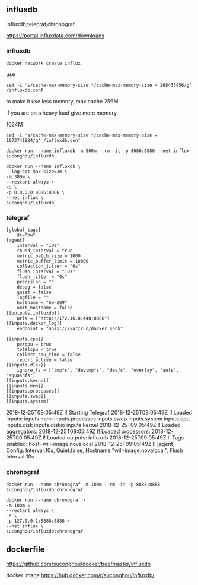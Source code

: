## influxdb

influxdb,telegraf,chronograf

https://portal.influxdata.com/downloads


### influxdb

```
docker network create influx
```

use 
```
sed -i 's/cache-max-memory-size.*/cache-max-memory-size = 268435456/g' /influxdb.conf
```
to make it use less memory, max cache 256M

if you are on a heavy load give more memory

1024M
```
sed -i 's/cache-max-memory-size.*/cache-max-memory-size = 1073741824/g' /influxdb.conf
```


```
docker run --name influxdb -m 500m --rm -it -p 8086:8086 --net influx suconghou/influxdb
```



```
docker run --name influxdb \
--log-opt max-size=2m \
-m 300m \
--restart always \
-d \
-p 0.0.0.0:8086:8086 \
--net influx \
suconghou/influxdb
```



### telegraf

```
[global_tags]
    dc="hw"
[agent]
    interval = "10s"
    round_interval = true
    metric_batch_size = 1000
    metric_buffer_limit = 10000
    collection_jitter = "0s"
    flush_interval = "10s"
    flush_jitter = "0s"
    precision = ""
    debug = false
    quiet = false
    logfile = ""
    hostname = "hw-209"
    omit_hostname = false
[[outputs.influxdb]]
    urls = ["http://172.16.0.448:8086"]
[[inputs.docker_log]]
    endpoint = "unix:///var/run/docker.sock"

[[inputs.cpu]]
    percpu = true
    totalcpu = true
    collect_cpu_time = false
    report_active = false
[[inputs.disk]]
    ignore_fs = ["tmpfs", "devtmpfs", "devfs", "overlay", "aufs", "squashfs"]
[[inputs.kernel]]
[[inputs.mem]]
[[inputs.processes]]
[[inputs.swap]]
[[inputs.system]]
```


2018-12-25T09:05:49Z I! Starting Telegraf 
2018-12-25T09:05:49Z I! Loaded inputs: inputs.mem inputs.processes inputs.swap inputs.system inputs.cpu inputs.disk inputs.diskio inputs.kernel
2018-12-25T09:05:49Z I! Loaded aggregators: 
2018-12-25T09:05:49Z I! Loaded processors: 
2018-12-25T09:05:49Z I! Loaded outputs: influxdb
2018-12-25T09:05:49Z I! Tags enabled: host=will-image.novalocal
2018-12-25T09:05:49Z I! [agent] Config: Interval:10s, Quiet:false, Hostname:"will-image.novalocal", Flush Interval:10s


### chronograf

```
docker run --name chronograf -m 100m --rm -it -p 8888:8888 suconghou/influxdb:chronograf
```

```
docker run --name chronograf \
-m 100m \
--restart always \
-d \
-p 127.0.0.1:8888:8888 \
--net influx \
suconghou/influxdb:chronograf
```


## dockerfile

https://github.com/suconghou/docker/tree/master/influxdb


docker image  https://hub.docker.com/r/suconghou/influxdb/

